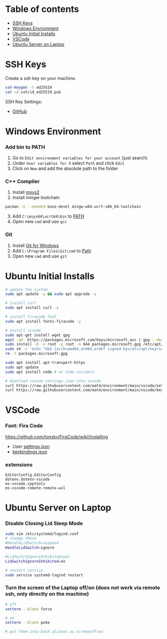 # Table of contents
* [SSH Keys](#ssh-keys)
* [Windows Envrionment](#windows-environment)
* [Ubuntu Initial Installs](#ubuntu-initial-installs)
* [VSCode](#vscode)
* [Ubuntu Server on Laptop](#ubuntu-server-on-laptop)

# SSH Keys
Create a ssh key on your machine.
```bash
ssh-keygen -t ed25519
cat ~/.ssh/id_ed25519.pub
```
SSH Key Settings:
- [GitHub](https://github.com/settings/keys)

# Windows Environment
### Add bin to PATH
1. Go to `Edit environment variables for your account` (just search)
2. Under `User variables for X` select `Path` and click `Edit`
3. Click on `New` and add the absolute path to the folder

### C++ Compiler
1. Install [msys2](https://www.msys2.org/)
2. Install mingw toolchain
```bash
pacman -S --needed base-devel mingw-w64-ucrt-x86_64-toolchain
```
3. Add `C:\msys64\ucrt64\bin` to [PATH](#add-bin-to-path)
4. Open new `cmd` and use `gcc`

### Git
1. Install [Git for Windows](https://git-scm.com/download/win)
2. Add `C:\Program Files\Git\cmd` to [Path](#add-bin-to-path)
3. Open new `cmd` and use `git`

# Ubuntu Initial Installs
```bash
# update the system
sudo apt update -y && sudo apt upgrade -y

# install curl
sudo apt install curl -y

# install firacode font
sudo apt install fonts-firacode -y

# install vscode
sudo apt-get install wget gpg
wget -qO- https://packages.microsoft.com/keys/microsoft.asc | gpg --dearmor > packages.microsoft.gpg
sudo install -D -o root -g root -m 644 packages.microsoft.gpg /etc/apt/keyrings/packages.microsoft.gpg
sudo sh -c 'echo "deb [arch=amd64,arm64,armhf signed-by=/etc/apt/keyrings/packages.microsoft.gpg] https://packages.microsoft.com/repos/code stable main" > /etc/apt/sources.list.d/vscode.list'
rm -f packages.microsoft.gpg

sudo apt install apt-transport-https
sudo apt update
sudo apt install code # or code-insiders

# download custom settings.json into vscode
curl https://raw.githubusercontent.com/eat4/environment/main/vscode/settings.json > ~/.config/Code/User/settings.json
curl https://raw.githubusercontent.com/eat4/environment/main/vscode/keybindings.json > ~/.config/Code/User/keybindings.json
```

# VSCode
### Font: Fira Code
https://github.com/tonsky/FiraCode/wiki/Installing

- User [settings.json](./vscode/settings.json)
- [keybindings.json](./vscode/keybindings.json)

### extensions
```text
EditorConfig.EditorConfig
dotenv.dotenv-vscode
ms-vscode.cpptools
ms-vscode-remote.remote-wsl
```

# Ubuntu Server on Laptop
### Disable Closing Lid Sleep Mode
```bash
sudo vim /etc/systemd/logind.conf
# change these
#HandleLidSwitch=suspend
HandleLidSwitch=ignore

#LidSwitchIgnoreInhibited=yes
LidSwitchIgnoreInhibited=no

# restart service
sudo service systemd-logind restart
```

### Turn the screen of the Laptop off/on (does not work via remote ssh, only directly on the machine)
```bash
# off
setterm --blank force

# on
setterm --blank poke

# put them into bash aliases as screenoff/on
```